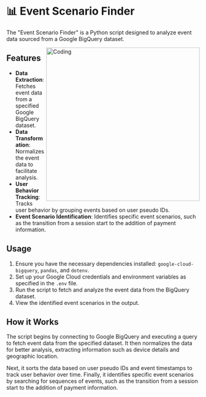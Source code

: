 # 📊 Event Scenario Finder

The "Event Scenario Finder" is a Python script designed to analyze event data sourced from a Google BigQuery dataset. 

<img align="right" alt="Coding" width="400" src="https://kondado.io/assets/images/source-bigquery.gif">

## Features
- **Data Extraction**: Fetches event data from a specified Google BigQuery dataset.
- **Data Transformation**: Normalizes the event data to facilitate analysis.
- **User Behavior Tracking**: Tracks user behavior by grouping events based on user pseudo IDs.
- **Event Scenario Identification**: Identifies specific event scenarios, such as the transition from a session start to the addition of payment information.

## Usage
1. Ensure you have the necessary dependencies installed: `google-cloud-bigquery`, `pandas`, and `dotenv`.
2. Set up your Google Cloud credentials and environment variables as specified in the `.env` file.
3. Run the script to fetch and analyze the event data from the BigQuery dataset.
4. View the identified event scenarios in the output.

## How it Works
The script begins by connecting to Google BigQuery and executing a query to fetch event data from the specified dataset. It then normalizes the data for better analysis, extracting information such as device details and geographic location.

Next, it sorts the data based on user pseudo IDs and event timestamps to track user behavior over time. Finally, it identifies specific event scenarios by searching for sequences of events, such as the transition from a session start to the addition of payment information.
